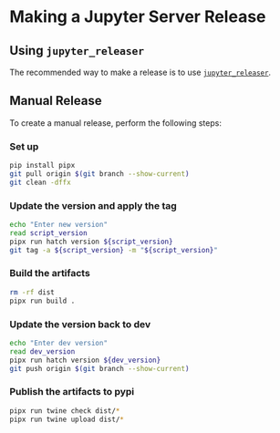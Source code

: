 # Making a Jupyter Server Release

## Using `jupyter_releaser`

The recommended way to make a release is to use [`jupyter_releaser`](https://jupyter-releaser.readthedocs.io/en/latest/get_started/making_release_from_repo.html).

## Manual Release

To create a manual release, perform the following steps:

### Set up

```bash
pip install pipx
git pull origin $(git branch --show-current)
git clean -dffx
```

### Update the version and apply the tag

```bash
echo "Enter new version"
read script_version
pipx run hatch version ${script_version}
git tag -a ${script_version} -m "${script_version}"
```

### Build the artifacts

```bash
rm -rf dist
pipx run build .
```

### Update the version back to dev

```bash
echo "Enter dev version"
read dev_version
pipx run hatch version ${dev_version}
git push origin $(git branch --show-current)
```

### Publish the artifacts to pypi

```bash
pipx run twine check dist/*
pipx run twine upload dist/*
```
